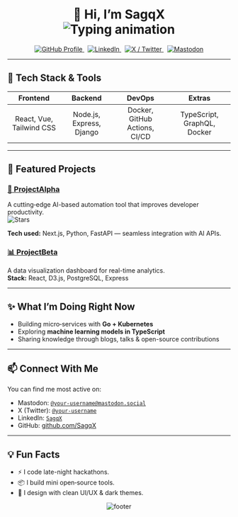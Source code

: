<!-- 🌟 Animated Header -->
<h1 align="center">
  👋 Hi, I’m SagqX
  <br>
  <img src="https://readme-typing-svg.herokuapp.com?color=00FF00&lines=Open+Source+Enthusiast;Full-Stack+Developer;Lifelong+Learner" alt="Typing animation" />
</h1>

<p align="center">
  <a href="https://github.com/SagqX">
    <img src="https://img.shields.io/badge/GitHub-Profile-black?logo=github" alt="GitHub Profile" />
  </a>
  &nbsp;
  <a href="https://www.linkedin.com/in/your‑username">
    <img src="https://img.shields.io/badge/LinkedIn‑SagqX-blue?logo=linkedin" alt="LinkedIn" />
  </a>
  &nbsp;
  <a href="https://twitter.com/your‑username">
    <img src="https://img.shields.io/badge/X‑(@your‑username)-skyblue?logo=x" alt="X / Twitter" />
  </a>
  &nbsp;
  <a href="https://mastodon.social/@your‑username">
    <img src="https://img.shields.io/badge/Mastodon‑@your‑username‑(verified)-purple?logo=mastodon" alt="Mastodon" />
  </a>
</p>

---

## 🔧 Tech Stack & Tools

| Frontend | Backend | DevOps | Extras |
|:--------:|:-------:|:------:|:------:|
| React, Vue, Tailwind CSS | Node.js, Express, Django | Docker, GitHub Actions, CI/CD | TypeScript, GraphQL, Docker |

---

## 🚀 Featured Projects

### [🧠 ProjectAlpha](https://github.com/SagqX/ProjectAlpha)
A cutting‑edge AI-based automation tool that improves developer productivity.  
<img src="https://img.shields.io/github/stars/SagqX/ProjectAlpha?style=social" alt="Stars" />  

**Tech used:** Next.js, Python, FastAPI — seamless integration with AI APIs.

### [📊 ProjectBeta](https://github.com/SagqX/ProjectBeta)
A data visualization dashboard for real-time analytics.  
**Stack:** React, D3.js, PostgreSQL, Express

---

## ✨ What I’m Doing Right Now

- Building micro‑services with **Go + Kubernetes**
- Exploring **machine learning models in TypeScript**
- Sharing knowledge through blogs, talks & open-source contributions

---

## 📫 Connect With Me

You can find me most active on:

- Mastodon: [`@your‑username@mastodon.social`](https://mastodon.social/@your‑username)
- X (Twitter): [`@your‑username`](https://twitter.com/your‑username)
- LinkedIn: [`SagqX`](https://www.linkedin.com/in/your‑username/)
- GitHub: [github.com/SagqX](https://github.com/SagqX)

---

## 💡 Fun Facts

- ⚡ I code late-night hackathons.
- 📦 I build mini open‑source tools.
- 🎨 I design with clean UI/UX & dark themes.

<!-- Footer Waves -->
<p align="center">
  <img src="https://user-images.githubusercontent.com/your-avatar-id/footer-wave.svg" alt="footer" />
</p>
